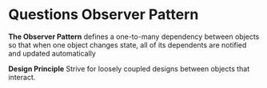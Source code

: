 # Questions Observer Pattern

**The Observer Pattern** defines a one-to-many dependency between objects so that when one object changes state, all of its dependents are
notified and updated automatically

**Design Principle**
Strive for loosely coupled designs between objects that interact.

